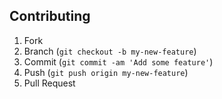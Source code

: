 ## Contributing

1. Fork
2. Branch (`git checkout -b my-new-feature`)
3. Commit (`git commit -am 'Add some feature'`)
4. Push (`git push origin my-new-feature`)
5. Pull Request
